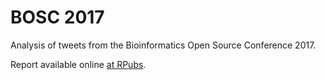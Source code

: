 # BOSC 2017
Analysis of tweets from the Bioinformatics Open Source Conference 2017.

Report available online [at RPubs](http://rpubs.com/neilfws/293995).
